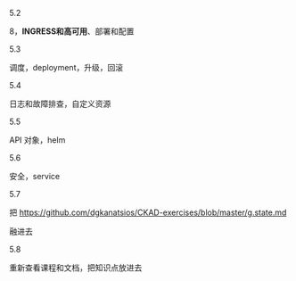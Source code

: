 5.2  

8，**INGRESS和高可用**、部署和配置

5.3

调度，deployment，升级，回滚

5.4

日志和故障排查，自定义资源

5.5 

API 对象，helm

5.6 

安全，service

5.7 

把 https://github.com/dgkanatsios/CKAD-exercises/blob/master/g.state.md

融进去

5.8

重新查看课程和文档，把知识点放进去